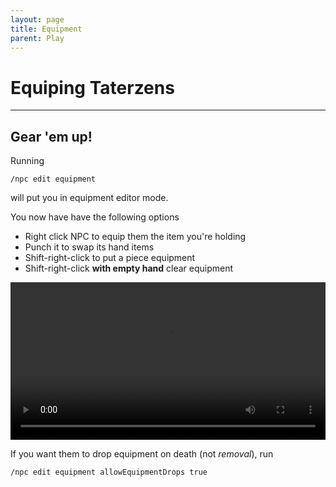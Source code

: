 ```yaml
---
layout: page
title: Equipment
parent: Play
---
```



# Equiping Taterzens

---


## Gear 'em up!

Running
```
/npc edit equipment
```
will put you in equipment editor mode.

You now have have the following options
* Right click NPC to equip them the item you're holding
* Punch it to swap its hand items
* Shift-right-click to put a piece equipment
* Shift-right-click **with empty hand** clear equipment

<video controls="true" allowfullscreen="true" width="100%">
	<source src="https://samolego.github.io/Taterzens/docs/assets/video/equipment_editing.mp4" type="video/mp4">
	<p>Your browser does not support the video element.</p>
</video>

If you want them to drop equipment on death (not *removal*), run
```
/npc edit equipment allowEquipmentDrops true
```